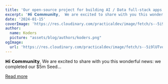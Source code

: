 ```yaml
---
title: 'Our open-source project for building AI / Data full-stack apps got funded! 🎉 🎉'
excerpt: '𝗛𝗶 𝗖𝗼𝗺𝗺𝘂𝗻𝗶𝘁𝘆,  We are excited to share with you this wonderful news: we completed our $5m Seed...'
date: '2024-01-15'
coverImage: 'https://res.cloudinary.com/practicaldev/image/fetch/s--5i9lUTvo--/c_imagga_scale,f_auto,fl_progressive,h_420,q_auto,w_1000/https://dev-to-uploads.s3.amazonaws.com/uploads/articles/x6vzcrn8e4vt8szdgtjg.png'
author:
  name: Koders
  picture: "assets/blog/authors/koders.png"
ogImage:
  url: 'https://res.cloudinary.com/practicaldev/image/fetch/s--5i9lUTvo--/c_imagga_scale,f_auto,fl_progressive,h_420,q_auto,w_1000/https://dev-to-uploads.s3.amazonaws.com/uploads/articles/x6vzcrn8e4vt8szdgtjg.png'
---
```


𝗛𝗶 𝗖𝗼𝗺𝗺𝘂𝗻𝗶𝘁𝘆,  We are excited to share with you this wonderful news: we completed our $5m Seed...

[Read more](https://dev.to/taipy/our-open-source-project-for-building-ai-data-full-stack-apps-got-funded-4e68)
